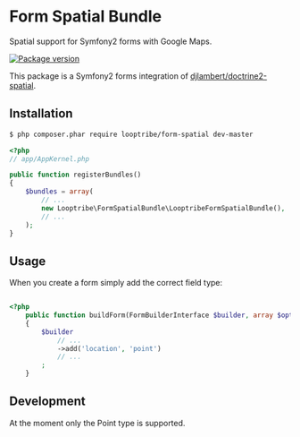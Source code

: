 Form Spatial Bundle
========================================================

Spatial support for Symfony2 forms with Google Maps.

[![Package version](https://img.shields.io/packagist/vpre/looptribe/form-spatial.svg?style=flat-square)](https://packagist.org/packages/looptribe/form-spatial)

This package is a Symfony2 forms integration of [djlambert/doctrine2-spatial](https://github.com/djlambert/doctrine2-spatial).


## Installation
``` bash
$ php composer.phar require looptribe/form-spatial dev-master
```

``` php
<?php
// app/AppKernel.php

public function registerBundles()
{
    $bundles = array(
        // ...
        new Looptribe\FormSpatialBundle\LooptribeFormSpatialBundle(),
        // ...
    );
}
```

## Usage
When you create a form simply add the correct field type:
``` php

<?php
    public function buildForm(FormBuilderInterface $builder, array $options)
    {
        $builder
            // ...
            ->add('location', 'point')
            // ...
        ;
    }
```

## Development
At the moment only the Point type is supported.
